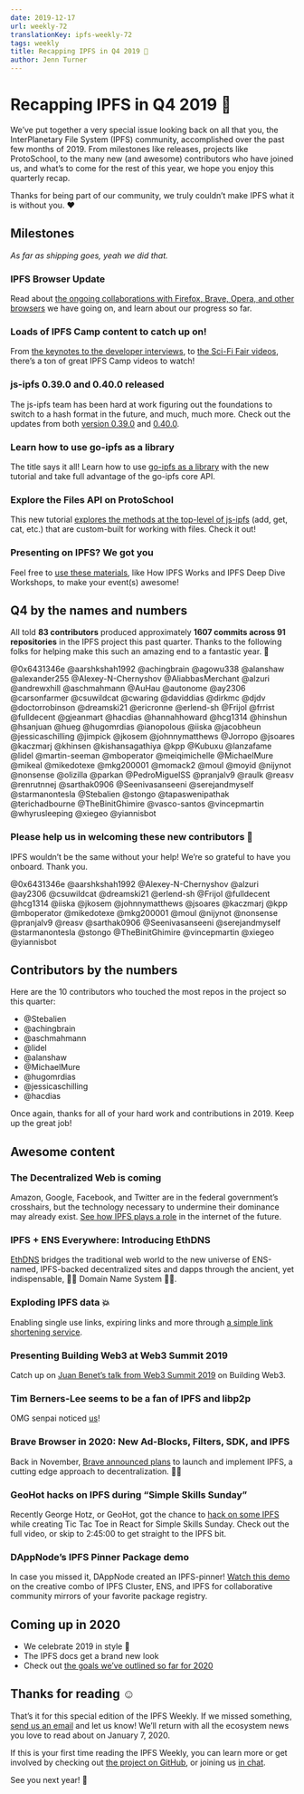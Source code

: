 ```yaml
---
date: 2019-12-17
url: weekly-72
translationKey: ipfs-weekly-72
tags: weekly
title: Recapping IPFS in Q4 2019 🎉
author: Jenn Turner
---
```


# Recapping IPFS in Q4 2019 🎉
We’ve put together a very special issue looking back on all that you, the InterPlanetary File System (IPFS) community, accomplished over the past few months of 2019. From milestones like releases, projects like ProtoSchool, to the many new (and awesome) contributors who have joined us, and what’s to come for the rest of this year, we hope you enjoy this quarterly recap.

Thanks for being part of our community, we truly couldn’t make IPFS what it is without you. ❤️

## Milestones
*As far as shipping goes, yeah we did that.*

### IPFS Browser Update
Read about [the ongoing collaborations with Firefox, Brave, Opera, and other browsers](https://blog.ipfs.io/2019-10-08-ipfs-browsers-update/) we have going on, and learn about our progress so far.

### Loads of IPFS Camp content to catch up on!
From [the keynotes to the developer interviews](https://blog.ipfs.io/2019-10-14-ipfs-camp-keynotes-interviews/), to [the Sci-Fi Fair videos](https://blog.ipfs.io/2019-10-03-ipfs-camp-sci-fi-fair-videos/), there’s a ton of great IPFS Camp videos to watch! 

### js-ipfs 0.39.0 and 0.40.0 released
The js-ipfs team has been hard at work figuring out the foundations to switch to a hash format in the future, and much, much more. Check out the updates from both [version 0.39.0](https://blog.ipfs.io/071-js-ipfs-0-39/) and [0.40.0](https://blog.ipfs.io/2019-12-02-js-ipfs-0-40/). 

### Learn how to use go-ipfs as a library
The title says it all! Learn how to use [go-ipfs as a library](https://blog.ipfs.io/073-go-ipfs-as-a-library/) with the new tutorial and take full advantage of the go-ipfs core API.

### Explore the Files API on ProtoSchool
This new tutorial [explores the methods at the top-level of js-ipfs](https://blog.ipfs.io/2019-11-06-explore-the-files-api-on-protoschool/) (add, get, cat, etc.) that are custom-built for working with files. Check it out!

### Presenting on IPFS? We got you
Feel free to [use these materials](https://github.com/ipfs/community#ipfs-event-materials), like How IPFS Works and IPFS Deep Dive Workshops, to make your event(s) awesome!


## Q4 by the names and numbers
All told **83 contributors** produced approximately **1607 commits across 91 repositories** in the IPFS project this past quarter. Thanks to the following folks for helping make this such an amazing end to a fantastic year. 👏


@0x6431346e
@aarshkshah1992
@achingbrain
@agowu338
@alanshaw
@alexander255
@Alexey-N-Chernyshov
@AliabbasMerchant
@alzuri
@andrewxhill
@aschmahmann
@AuHau
@autonome
@ay2306
@carsonfarmer
@csuwildcat
@cwaring
@daviddias
@dirkmc
@djdv
@doctorrobinson
@dreamski21
@ericronne
@erlend-sh
@Frijol
@frrist
@fulldecent
@gjeanmart
@hacdias
@hannahhoward
@hcg1314
@hinshun
@hsanjuan
@hueg
@hugomrdias
@ianopolous
@iiska
@jacobheun
@jessicaschilling
@jimpick
@jkosem
@johnnymatthews
@Jorropo
@jsoares
@kaczmarj
@khinsen
@kishansagathiya
@kpp
@Kubuxu
@lanzafame
@lidel
@martin-seeman
@mboperator
@meiqimichelle
@MichaelMure
@mikeal
@mikedotexe
@mkg200001
@momack2
@moul
@moyid
@nijynot
@nonsense
@olizilla
@parkan
@PedroMiguelSS
@pranjalv9
@raulk
@reasv
@renrutnnej 
@sarthak0906
@Seenivasanseeni
@serejandmyself
@starmanontesla
@Stebalien
@stongo
@tapaswenipathak
@terichadbourne
@TheBinitGhimire
@vasco-santos
@vincepmartin
@whyrusleeping
@xiegeo
@yiannisbot


### Please help us in welcoming these new contributors 👋
IPFS wouldn’t be the same without your help! We’re so grateful to have you onboard. Thank you.

@0x6431346e
@aarshkshah1992
@Alexey-N-Chernyshov
@alzuri
@ay2306
@csuwildcat
@dreamski21
@erlend-sh
@Frijol
@fulldecent
@hcg1314
@iiska
@jkosem
@johnnymatthews
@jsoares
@kaczmarj
@kpp
@mboperator
@mikedotexe
@mkg200001
@moul
@nijynot
@nonsense
@pranjalv9
@reasv
@sarthak0906
@Seenivasanseeni
@serejandmyself
@starmanontesla
@stongo
@TheBinitGhimire
@vincepmartin
@xiegeo
@yiannisbot

## Contributors by the numbers
Here are the 10 contributors who touched the most repos in the project so this quarter:

* @Stebalien
* @achingbrain
* @aschmahmann
* @lidel
* @alanshaw
* @MichaelMure
* @hugomrdias
* @jessicaschilling
* @hacdias

Once again, thanks for all of your hard work and contributions in 2019. Keep up the great job!


## Awesome content

### The Decentralized Web is coming
Amazon, Google, Facebook, and Twitter are in the federal government’s crosshairs, but the technology necessary to undermine their dominance may already exist. [See how IPFS plays a role](https://www.youtube.com/watch?v=R1ccwyP6fjc&feature=youtu.be) in the internet of the future.

### IPFS + ENS Everywhere: Introducing EthDNS
[EthDNS](https://medium.com/the-ethereum-name-service/ethdns-9d56298fa38a) bridges the traditional web world to the new universe of ENS-named, IPFS-backed decentralized sites and dapps through the ancient, yet indispensable, 🧙‍♂️ Domain Name System 🧙‍♂️. 

### Exploding IPFS data 💥
Enabling single use links, expiring links and more through [a simple link shortening service](https://blog.textile.io/ipfs-experiments-creating-ipfs-links-that-you-can-delete/).

### Presenting Building Web3 at Web3 Summit 2019
Catch up on [Juan Benet’s talk from Web3 Summit 2019](https://www.youtube.com/watch?v=pJOG5Ql7ZD0) on Building Web3.

### Tim Berners-Lee seems to be a fan of IPFS and libp2p
OMG senpai noticed [us](https://twitter.com/sgrasmann/status/1189194596544200708/photo/1)! 

### Brave Browser in 2020: New Ad-Blocks, Filters, SDK, and IPFS
Back in November, [Brave announced plans](https://u.today/brave-browser-in-2020-new-ad-blocks-filters-sdk-and-ipfs) to launch and implement IPFS, a cutting edge approach to decentralization. 💁‍♀️

### GeoHot hacks on IPFS during “Simple Skills Sunday”
Recently George Hotz, or GeoHot, got the chance to [hack on some IPFS](https://www.youtube.com/watch?v=EecfVsdQMcM) while creating Tic Tac Toe in React for Simple Skills Sunday. Check out the full video, or skip to 2:45:00 to get straight to the IPFS bit.

### DAppNode’s IPFS Pinner Package demo
In case you missed it, DAppNode created an IPFS-pinner! [Watch this demo](https://www.youtube.com/watch?time_continue=1&v=I2MuNFlVnHo&feature=emb_logo) on the creative combo of IPFS Cluster, ENS, and IPFS for collaborative community mirrors of your favorite package registry.


## Coming up in 2020

+ We celebrate 2019 in style 🎉
+ The IPFS docs get a brand new look
+ Check out [the goals we’ve outlined so far for 2020](https://github.com/ipfs/roadmap#2020-goals)


## Thanks for reading ☺️
That’s it for this special edition of the IPFS Weekly. If we missed something, [send us an email](mailto:newsletter@ipfs.io) and let us know! We’ll return with all the ecosystem news you love to read about on January 7, 2020.

If this is your first time reading the IPFS Weekly, you can learn more or get involved by checking out [the project on GitHub](https://github.com/ipfs), or joining us [in chat](https://riot.im/app/#/room/#ipfs:matrix.org).

See you next year! 👋

